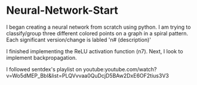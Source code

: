 # Neural-Network-Start
I began creating a neural network from scratch using python.
I am trying to classify/group three different colored points on a graph in a spiral pattern.
Each significant version/change is labled 'n# (description)'

I finished implementing the ReLU activation function (n7). Next, I look to implement backpropagation.

I followed sentdex's playlist on youtube:youtube.com/watch?v=Wo5dMEP_BbI&list=PLQVvvaa0QuDcjD5BAw2DxE6OF2tius3V3
